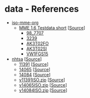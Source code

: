 # data - References

- [iso-mme-org](iso-mme-org) 
  - [MME 1.6 Testdata short](iso-mme-org/MME%201.6%20Testdata%20short) [[Source](https://www.iso-mme.org/forum/download/file.php?id=582)]
    - [98_7707](iso-mme-org/MME%201.6%20Testdata%20short/98_7707)
    - [3239](iso-mme-org/MME%201.6%20Testdata%20short/3239)
    - [AK3T02FO](iso-mme-org/MME%201.6%20Testdata%20short/AK3T02FO)
    - [AK3T02SI](iso-mme-org/MME%201.6%20Testdata%20short/AK3T02SI)
    - [VW1FGS15](iso-mme-org/MME%201.6%20Testdata%20short/VW1FGS15)
- [nhtsa](nhtsa) [[Source](https://www.nhtsa.gov/research-data/research-testing-databases#/vehicle)]
  - [11391](nhtsa/11391) [[Source](https://www.nhtsa.gov/research-data/research-testing-databases#/vehicle/11391)]
  - [14065](nhtsa/14065) [[Source](https://www.nhtsa.gov/research-data/research-testing-databases#/vehicle/14065)]
  - [14084](nhtsa/14084) [[Source](https://www.nhtsa.gov/research-data/research-testing-databases#/vehicle/14084)]
  - [v11391ISO.zip](nhtsa/v11391ISO.zip) [[Source](https://www.nhtsa.gov/research-data/research-testing-databases#/vehicle/11391)]
  - [v14065ISO.zip](nhtsa/v14065ISO.zip) [[Source](https://www.nhtsa.gov/research-data/research-testing-databases#/vehicle/14065)]
  - [v14084ISO.zip](nhtsa/v14084ISO.zip) [[Source](https://www.nhtsa.gov/research-data/research-testing-databases#/vehicle/14084)]
